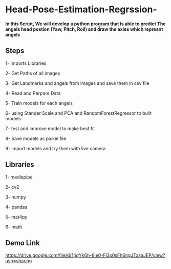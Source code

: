# Head-Pose-Estimation-Regrssion-

**In this Script, We will develop a python program that is able to predict The angels head postion (Yaw, Pitch, Roll) and draw the axies which represnt angels**

## Steps

1- Imports Libraries

2- Get Paths of all images

3- Get Landmarks and angels from images and save them in csv file

4- Read and Perpare Data

5- Train models for each angels 

6- using Stander Scale and PCA and RandomForestRegressor to built models

7- test and improve model to make best fit

8- Save models as pickel file

9- import models and try them with live camera

## Libraries 
1- mediapipe

2- cv2

3- numpy

4- pandas

5- mat4py

6- math

## Demo Link
https://drive.google.com/file/d/1tjqYk6h-8ie0-Fl3x0sFh6ngJTxzaJEP/view?usp=sharing
